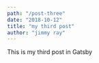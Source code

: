 ```yaml
---
path: "/post-three"
date: "2018-10-12"
title: "my third post"
author: "jimmy ray"
---
```


This is my third post in Gatsby